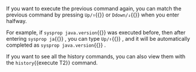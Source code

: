 If you want to execute the previous command again, you can match the previous command by pressing `Up/↑`{{}} or `Ddown/↓`{{}} when you enter halfway.

For example, if `sysprop java.version`{{}} was executed before, then after entering `sysprop ja`{{}} , you can type `Up/↑`{{}} , and it will be automatically completed as `sysprop java.version`{{}} .

If you want to see all the history commands, you can also view them with the `history`{{execute T2}} command.

